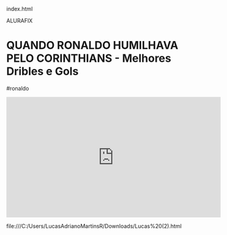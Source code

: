 index.html

<body>
<hearder>ALURAFIX</hearder>


<h1> QUANDO RONALDO HUMILHAVA PELO CORINTHIANS - Melhores Dribles e Gols</h1>
<p>#ronaldo</p>



<iframe width="560" height="315" src="https://www.youtube.com/embed/DFt3mHpLg58?si=XjfuDJo2GeGU-Jgj" title="YouTube video player" frameborder="0" allow="accelerometer; autoplay; clipboard-write; encrypted-media; gyroscope; picture-in-picture; web-share" referrerpolicy="strict-origin-when-cross-origin" allowfullscreen></iframe>



</body>


file:///C:/Users/LucasAdrianoMartinsR/Downloads/Lucas%20(2).html
